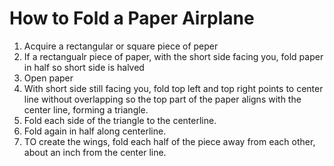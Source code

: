 # How to Fold a Paper Airplane
1. Acquire a rectangular or square piece of peper
2. If a rectangualr piece of paper, with the short side facing you, fold paper in half so short side is halved
3. Open  paper
4. With short side still facing you, fold top left and top right points to center line without overlapping so the top part of the paper aligns with the center line, forming a triangle. 
5. Fold each side of the triangle to the centerline.
6. Fold again in half along centerline.
7. TO create the wings, fold each half of the piece away from each other, about an inch from the center line.
